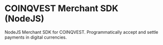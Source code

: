 # COINQVEST Merchant SDK (NodeJS)
NodeJS Merchant SDK for COINQVEST. Programmatically accept and settle payments in digital currencies.

